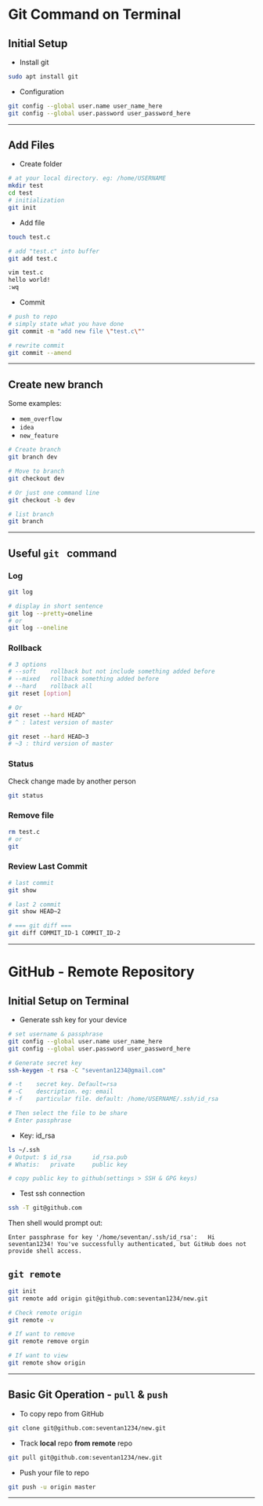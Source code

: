 # Git Command on Terminal

## Initial Setup

* Install git

```bash
sudo apt install git
```

* Configuration

```bash
git config --global user.name user_name_here
git config --global user.password user_password_here
```

---

## Add Files

* Create folder

```bash 
# at your local directory. eg: /home/USERNAME
mkdir test
cd test
# initialization
git init
```

* Add file

```bash
touch test.c

# add "test.c" into buffer
git add test.c

vim test.c
hello world!
:wq
```

* Commit

```bash
# push to repo
# simply state what you have done
git commit -m "add new file \"test.c\""

# rewrite commit
git commit --amend
```

---

## Create new branch 

Some examples: 

* `mem_overflow`
* `idea`
* `new_feature`

```bash
# Create branch
git branch dev

# Move to branch
git checkout dev

# Or just one command line
git checkout -b dev

# list branch
git branch
```

---

## Useful `git ` command

### Log

```bash
git log

# display in short sentence
git log --pretty=oneline
# or
git log --oneline
```

### Rollback

```bash
# 3 options
# --soft	rollback but not include something added before
# --mixed	rollback something added before
# --hard	rollback all
git reset [option]

# Or
git reset --hard HEAD^
# ^ : latest version of master

git reset --hard HEAD~3
# ~3 : third version of master
```

### Status

Check change made by another person

```bash
git status
```

### Remove file

```bash
rm test.c
# or 
git
```

### Review Last Commit

```bash
# last commit
git show 

# last 2 commit
git show HEAD~2

# === git diff ===
git diff COMMIT_ID-1 COMMIT_ID-2
```



---

# GitHub - Remote Repository

## Initial Setup on Terminal

* Generate ssh key for your device

```bash
# set username & passphrase
git config --global user.name user_name_here
git config --global user.password user_password_here

# Generate secret key
ssh-keygen -t rsa -C "seventan1234@gmail.com"

# -t	secret key. Default=rsa
# -C	description. eg: email
# -f 	particular file. default: /home/USERNAME/.ssh/id_rsa

# Then select the file to be share
# Enter passphrase
```

* Key: id_rsa

```bash
ls ~/.ssh
# Output: $ id_rsa	 	id_rsa.pub
# Whatis: 	private		public key

# copy public key to github(settings > SSH & GPG keys)
```

* Test ssh connection

```bash 
ssh -T git@github.com
```

Then shell would prompt out:

`Enter passphrase for key '/home/seventan/.ssh/id_rsa':  
Hi seventan1234! You've successfully authenticated, but GitHub does not provide shell access.
 `

## `git remote`

```bash
git init
git remote add origin git@github.com:seventan1234/new.git

# Check remote origin
git remote -v

# If want to remove
git remote remove orgin

# If want to view
git remote show origin
```

---

## Basic Git Operation - `pull` & `push`

* To copy repo from GitHub

```bash
git clone git@github.com:seventan1234/new.git
```

* Track **local** repo **from remote** repo

```bash
git pull git@github.com:seventan1234/new.git
```

* Push your file to repo

```bash
git push -u origin master
```

---

